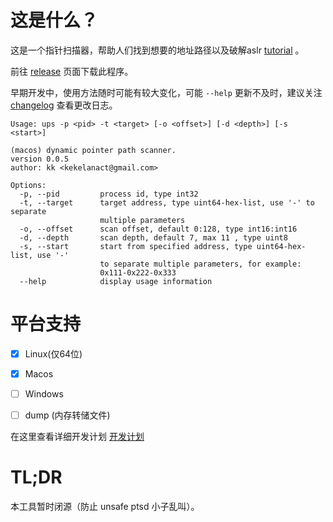 # 这是什么？

这是一个指针扫描器，帮助人们找到想要的地址路径以及破解aslr [tutorial](tutorial.md) 。

前往 [release](https://github.com/kekeimiku/ups/releases) 页面下载此程序。

早期开发中，使用方法随时可能有较大变化，可能 `--help` 更新不及时，建议关注 [changelog](changelog.md) 查看更改日志。

```
Usage: ups -p <pid> -t <target> [-o <offset>] [-d <depth>] [-s <start>]

(macos) dynamic pointer path scanner.
version 0.0.5
author: kk <kekelanact@gmail.com>

Options:
  -p, --pid         process id, type int32
  -t, --target      target address, type uint64-hex-list, use '-' to separate
                    multiple parameters
  -o, --offset      scan offset, default 0:128, type int16:int16
  -d, --depth       scan depth, default 7, max 11 , type uint8
  -s, --start       start from specified address, type uint64-hex-list, use '-'
                    to separate multiple parameters, for example:
                    0x111-0x222-0x333
  --help            display usage information
```

# 平台支持

- [x] Linux(仅64位)

- [x] Macos

- [ ] Windows

- [ ] dump (内存转储文件)

在这里查看详细开发计划 [开发计划](dev.md)

# TL;DR

本工具暂时闭源（防止 unsafe ptsd 小子乱叫）。